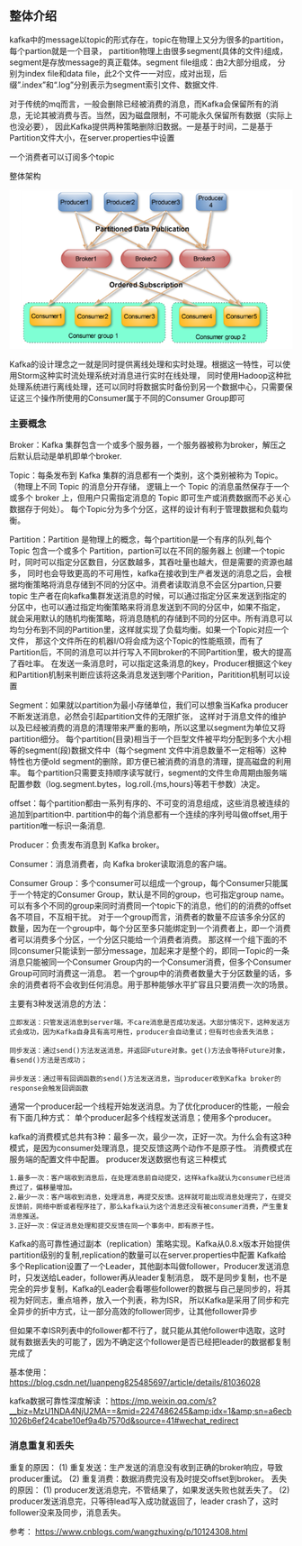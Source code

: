 ## 整体介绍

kafka中的message以topic的形式存在，topic在物理上又分为很多的partition，每个partion就是一个目录，
partition物理上由很多segment(具体的文件)组成，segment是存放message的真正载体。segment file组成：由2大部分组成，
分别为index file和data file，此2个文件一一对应，成对出现，后缀”.index”和“.log”分别表示为segment索引文件、数据文件.

对于传统的mq而言，一般会删除已经被消费的消息，而Kafka会保留所有的消息，无论其被消费与否。当然，因为磁盘限制，不可能永久保留所有数据（实际上也没必要），
因此Kafka提供两种策略删除旧数据。一是基于时间，二是基于Partition文件大小，在server.properties中设置

一个消费者可以订阅多个topic

整体架构

![](./KafkaStructure.png)

Kafka的设计理念之一就是同时提供离线处理和实时处理。根据这一特性，可以使用Storm这种实时流处理系统对消息进行实时在线处理，
同时使用Hadoop这种批处理系统进行离线处理，还可以同时将数据实时备份到另一个数据中心，只需要保证这三个操作所使用的Consumer属于不同的Consumer Group即可

### 主要概念

Broker：Kafka 集群包含一个或多个服务器，一个服务器被称为broker，解压之后默认启动是单机即单个broker.

Topic：每条发布到 Kafka 集群的消息都有一个类别，这个类别被称为 Topic。（物理上不同 Topic 的消息分开存储，
逻辑上一个 Topic 的消息虽然保存于一个或多个 broker 上，但用户只需指定消息的 Topic 即可生产或消费数据而不必关心数据存于何处）。
每个Topic分为多个分区，这样的设计有利于管理数据和负载均衡。

Partition：Partition 是物理上的概念，每个partition是一个有序的队列,每个 Topic 包含一个或多个 Partition，partion可以在不同的服务器上
创建一个topic时，同时可以指定分区数目，分区数越多，其吞吐量也越大，但是需要的资源也越多，
同时也会导致更高的不可用性，kafka在接收到生产者发送的消息之后，会根据均衡策略将消息存储到不同的分区中。消费者读取消息不会区分partion,只要topic
生产者在向kafka集群发送消息的时候，可以通过指定分区来发送到指定的分区中，也可以通过指定均衡策略来将消息发送到不同的分区中，如果不指定，
就会采用默认的随机均衡策略，将消息随机的存储到不同的分区中。所有消息可以均匀分布到不同的Partition里，这样就实现了负载均衡。如果一个Topic对应一个文件，
那这个文件所在的机器I/O将会成为这个Topic的性能瓶颈，而有了Partition后，不同的消息可以并行写入不同broker的不同Partition里，极大的提高了吞吐率。
在发送一条消息时，可以指定这条消息的key，Producer根据这个key和Partition机制来判断应该将这条消息发送到哪个Parition，Paritition机制可以设置

Segment：如果就以partition为最小存储单位，我们可以想象当Kafka producer不断发送消息，必然会引起partition文件的无限扩张，
这样对于消息文件的维护以及已经被消费的消息的清理带来严重的影响，所以这里以segment为单位又将partition细分。
每个partition(目录)相当于一个巨型文件被平均分配到多个大小相等的segment(段)数据文件中（每个segment
文件中消息数量不一定相等）这种特性也方便old segment的删除，即方便已被消费的消息的清理，提高磁盘的利用率。
每个partition只需要支持顺序读写就行，segment的文件生命周期由服务端配置参数（log.segment.bytes，log.roll.{ms,hours}等若干参数）决定。

offset：每个partition都由一系列有序的、不可变的消息组成，这些消息被连续的追加到partition中.
partition中的每个消息都有一个连续的序列号叫做offset,用于partition唯一标识一条消息.

Producer：负责发布消息到 Kafka broker。

Consumer：消息消费者，向 Kafka broker读取消息的客户端。

Consumer Group：多个consumer可以组成一个group，每个Consumer只能属于一个特定的Consumer Group，默认是不同的group，也可指定group name。
可以有多个不同的group来同时消费同一个topic下的消息，他们的的消费的offset各不项目，不互相干扰。
对于一个group而言，消费者的数量不应该多余分区的数量，因为在一个group中，每个分区至多只能绑定到一个消费者上，即一个消费者可以消费多个分区，一个分区只能给一个消费者消费。
那这样一个组下面的不同consumer只能读到一部分message，加起来才是整个的，即同一Topic的一条消息只能被同一个Consumer Group内的一个Consumer消费，但多个Consumer Group可同时消费这一消息。
若一个group中的消费者数量大于分区数量的话，多余的消费者将不会收到任何消息。用于那种能够水平扩容且只要消费一次的场景。

主要有3种发送消息的方法：

    立即发送：只管发送消息到server端，不care消息是否成功发送。大部分情况下，这种发送方式会成功，因为Kafka自身具有高可用性，producer会自动重试；但有时也会丢失消息；

    同步发送：通过send()方法发送消息，并返回Future对象。get()方法会等待Future对象，看send()方法是否成功；

    异步发送：通过带有回调函数的send()方法发送消息，当producer收到Kafka broker的response会触发回调函数


通常一个producer起一个线程开始发送消息。为了优化producer的性能，一般会有下面几种方式：
单个producer起多个线程发送消息；使用多个producer。


kafka的消费模式总共有3种：最多一次，最少一次，正好一次。为什么会有这3种模式，是因为consumer处理消息，提交反馈这两个动作不是原子性。
消费模式在服务端的配置文件中配置。 producer发送数据也有这三种模式

    1.最多一次：客户端收到消息后，在处理消息前自动提交，这样kafka就认为consumer已经消费过了，偏移量增加。 
    2.最少一次：客户端收到消息，处理消息，再提交反馈。这样就可能出现消息处理完了，在提交反馈前，网络中断或者程序挂了，那么kafka认为这个消息还没有被consumer消费，产生重复消息推送。
    3.正好一次：保证消息处理和提交反馈在同一个事务中，即有原子性。

Kafka的高可靠性通过副本（replication）策略实现。Kafka从0.8.x版本开始提供partition级别的复制,replication的数量可以在server.properties中配置
Kafka给多个Replication设置了一个Leader，其他副本叫做follower，Producer发送消息时，只发送给Leader，follower再从leader复制消息，
既不是同步复制，也不是完全的异步复制，Kafka的Leader会看哪些follower的数据与自己是同步的，将其视为好同志，重点培养，放入一个列表，称为ISR，
所以Kafka是采用了同步和完全异步的折中方式，让一部分高效的follower同步，让其他follower异步

但如果不幸ISR列表中的follower都不行了，就只能从其他follower中选取，这时就有数据丢失的可能了，因为不确定这个follower是否已经把leader的数据都复制完成了

基本使用：https://blog.csdn.net/luanpeng825485697/article/details/81036028

kafka数据可靠性深度解读 ：https://mp.weixin.qq.com/s?__biz=MzU1NDA4NjU2MA==&mid=2247486245&amp;idx=1&amp;sn=a6ecb1026b6ef24cabe10ef9a4b7570d&source=41#wechat_redirect


### 消息重复和丢失
   重复的原因：
      (1) 重复发送：生产发送的消息没有收到正确的broker响应，导致producer重试。
      (2) 重复消费：数据消费完没有及时提交offset到broker。
   丢失的原因： 
      (1) producer发送消息完，不管结果了，如果发送失败也就丢失了。
      (2) producer发送消息完，只等待lead写入成功就返回了，leader crash了，这时follower没来及同步，消息丢失。
      
      
参考： https://www.cnblogs.com/wangzhuxing/p/10124308.html